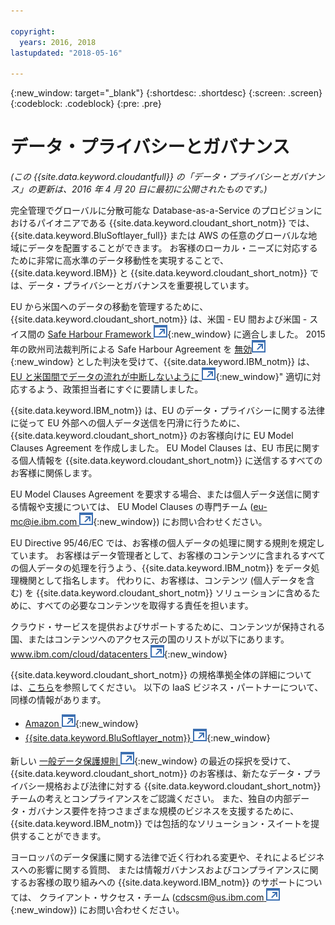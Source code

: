 ```yaml
---

copyright:
  years: 2016, 2018
lastupdated: "2018-05-16"

---
```


{:new_window: target="_blank"}
{:shortdesc: .shortdesc}
{:screen: .screen}
{:codeblock: .codeblock}
{:pre: .pre}

<!-- Acrolinx: 2017-02-01 -->

# データ・プライバシーとガバナンス

_(この {{site.data.keyword.cloudantfull}} の「データ・プライバシーとガバナンス」の更新は、2016 年 4 月 20 日に最初に公開されたものです。)_

完全管理でグローバルに分散可能な Database-as-a-Service のプロビジョンにおけるパイオニアである
{{site.data.keyword.cloudant_short_notm}} では、{{site.data.keyword.BluSoftlayer_full}} または AWS の任意のグローバルな地域にデータを配置することができます。
お客様のローカル・ニーズに対応するために非常に高水準のデータ移動性を実現することで、
{{site.data.keyword.IBM}} と {{site.data.keyword.cloudant_short_notm}} では、データ・プライバシーとガバナンスを重要視しています。

EU から米国へのデータの移動を管理するために、
{{site.data.keyword.cloudant_short_notm}} は、米国 - EU 間および米国 - スイス間の
[Safe Harbour Framework ![外部リンク・アイコン](../images/launch-glyph.svg "外部リンク・アイコン")](https://www.export.gov/safeharbor_eu){:new_window} に適合しました。
2015 年の欧州司法裁判所による Safe Harbour Agreement を
[無効![外部リンク・アイコン](../images/launch-glyph.svg "外部リンク・アイコン")](http://curia.europa.eu/juris/document/document.jsf?text=&docid=169195&pageIndex=0&doclang=en&mode=req&dir=&occ=first&part=1&cid=113326){:new_window}
とした判決を受けて、{{site.data.keyword.IBM_notm}} は、
[EU と米国間でデータの流れが中断しないように ![外部リンク・アイコン](../images/launch-glyph.svg "外部リンク・アイコン")](http://www.ibm.com/ibm/ibmgra/safe_harbor_10062015.html){:new_window}" 適切に対応するよう、政策担当者にすぐに要請しました。

{{site.data.keyword.IBM_notm}} は、EU のデータ・プライバシーに関する法律に従って EU 外部への個人データ送信を円滑に行うために、{{site.data.keyword.cloudant_short_notm}}
のお客様向けに EU Model Clauses Agreement を作成しました。
EU Model Clauses は、EU 市民に関する個人情報を {{site.data.keyword.cloudant_short_notm}} に送信するすべてのお客様に関係します。

EU Model Clauses Agreement を要求する場合、または個人データ送信に関する情報や支援については、
EU Model Clauses の専門チーム ([eu-mc@ie.ibm.com ![外部リンク・アイコン](../images/launch-glyph.svg "外部リンク・アイコン")](mailto:eu-mc@ie.ibm.com){:new_window}) にお問い合わせください。

EU Directive 95/46/EC では、お客様の個人データの処理に関する規則を規定しています。
お客様はデータ管理者として、お客様のコンテンツに含まれるすべての個人データの処理を行うよう、{{site.data.keyword.IBM_notm}} をデータ処理機関として指名します。
代わりに、お客様は、コンテンツ (個人データを含む) を {{site.data.keyword.cloudant_short_notm}} ソリューションに含めるために、すべての必要なコンテンツを取得する責任を担います。

クラウド・サービスを提供およびサポートするために、コンテンツが保持される国、またはコンテンツへのアクセス元の国のリストが以下にあります。
[www.ibm.com/cloud/datacenters ![外部リンク・アイコン](../images/launch-glyph.svg "外部リンク・アイコン")](http://www.ibm.com/cloud/datacenters){:new_window}

{{site.data.keyword.cloudant_short_notm}} の規格準拠全体の詳細については、[こちら](compliance.html)を参照してください。
以下の IaaS ビジネス・パートナーについて、同様の情報があります。

-   [Amazon ![外部リンク・アイコン](../images/launch-glyph.svg "外部リンク・アイコン")](https://aws.amazon.com/compliance/){:new_window}
-   [{{site.data.keyword.BluSoftlayer_notm}} ![外部リンク・アイコン](../images/launch-glyph.svg "外部リンク・アイコン")](http://www.softlayer.com/compliance){:new_window}

新しい
[一般データ保護規則 ![外部リンク・アイコン](../images/launch-glyph.svg "外部リンク・アイコン")](http://www.engadget.com/2016/04/14/eu-data-protection-rules/){:new_window}
の最近の採択を受けて、
{{site.data.keyword.cloudant_short_notm}} のお客様は、新たなデータ・プライバシー規格および法律に対する {{site.data.keyword.cloudant_short_notm}} チームの考えとコンプライアンスをご認識ください。
また、独自の内部データ・ガバナンス要件を持つさまざまな規模のビジネスを支援するために、{{site.data.keyword.IBM_notm}} では包括的なソリューション・スイートを提供することができます。

ヨーロッパのデータ保護に関する法律で近く行われる変更や、それによるビジネスへの影響に関する質問、
または情報ガバナンスおよびコンプライアンスに関するお客様の取り組みへの {{site.data.keyword.IBM_notm}} のサポートについては、
クライアント・サクセス・チーム
([cdscsm@us.ibm.com ![外部リンク・アイコン](../images/launch-glyph.svg "外部リンク・アイコン")](mailto:cdscsm@us.ibm.com){:new_window}) にお問い合わせください。 
